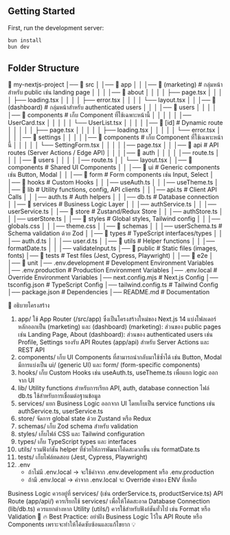 ## Getting Started

First, run the development server:

```bash
bun install
bun dev
```

## Folder Structure

📂 my-nextjs-project
│── 📂 src
│ │── 📂 app
│ │ │── 📂 (marketing) # กลุ่มหน้าสำหรับ public เช่น landing page
│ │ │ │── 📂 about
│ │ │ │ ├── page.tsx
│ │ │ │ ├── loading.tsx
│ │ │ │ ├── error.tsx
│ │ │ │ └── layout.tsx
│ │ │── 📂 (dashboard) # กลุ่มหน้าสำหรับ authenticated users
│ │ │ │── 📂 users
│ │ │ │ │── 📂 components # เก็บ Component ที่ใช้เฉพาะหน้านี้
│ │ │ │ │ │── UserCard.tsx
│ │ │ │ │ └── UserList.tsx
│ │ │ │ │── 📂 [id] # Dynamic route
│ │ │ │ │ ├── page.tsx
│ │ │ │ │ ├── loading.tsx
│ │ │ │ │ └── error.tsx
│ │ │ │── 📂 settings
│ │ │ │ │── 📂 components # เก็บ Component ที่ใช้เฉพาะหน้านี้
│ │ │ │ │ └── SettingForm.tsx
│ │ │ │ │── page.tsx
│ │ │── 📂 api # API routes (Server Actions / Edge API)
│ │ │ │── 📂 auth
│ │ │ │ │── route.ts
│ │ │ │── 📂 users
│ │ │ │ │── route.ts
│ │ └── layout.tsx
│ │── 📂 components # Shared UI Components
│ │ │── 📂 ui # Generic components เช่น Button, Modal
│ │ │── 📂 form # Form components เช่น Input, Select
│ │── 📂 hooks # Custom Hooks
│ │ │── useAuth.ts
│ │ │── useTheme.ts
│ │── 📂 lib # Utility functions, config, API clients
│ │ │── api.ts # Client API Calls
│ │ │── auth.ts # Auth helpers
│ │ │── db.ts # Database connection
│ │── 📂 services # Business Logic Layer
│ │ │── authService.ts
│ │ │── userService.ts
│ │── 📂 store # Zustand/Redux Store
│ │ │── authStore.ts
│ │ │── userStore.ts
│ │── 📂 styles # Global styles, Tailwind config
│ │ │── globals.css
│ │ │── theme.css
│ │── 📂 schemas
│ │ │── userSchema.ts # Schema validation ด้วย Zod
│ │── 📂 types # TypeScript interfaces/types
│ │ │── auth.d.ts
│ │ │── user.d.ts
│ │── 📂 utils # Helper functions
│ │ │── formatDate.ts
│ │ │── validateInput.ts
│── 📂 public # Static files (images, fonts)
│── 📂 tests # Test files (Jest, Cypress, Playwright)
│ │── 📂 e2e
│ │── 📂 unit
│── .env.development # Development Environment Variables
│── .env.production # Production Environment Variables
│── .env.local # Override Environment Variables
│── next.config.mjs # Next.js Config
│── tsconfig.json # TypeScript Config
│── tailwind.config.ts # Tailwind Config
│── package.json # Dependencies
│── README.md # Documentation

📌 อธิบายโครงสร้าง

1. app/
   ใช้ App Router (/src/app) ซึ่งเป็นโครงสร้างใหม่ของ Next.js 14
   แบ่งโฟลเดอร์หลักออกเป็น (marketing) และ (dashboard)
   (marketing): ส่วนของ public pages เช่น Landing Page, About
   (dashboard): ส่วนของ authenticated users เช่น Profile, Settings
   รองรับ API Routes (app/api) สำหรับ Server Actions และ REST API
2. components/
   เก็บ UI Components ที่สามารถนำกลับมาใช้ซ้ำได้ เช่น Button, Modal
   มีการแบ่งเป็น ui/ (generic UI) และ form/ (form-specific components)
3. hooks/
   เก็บ Custom Hooks เช่น useAuth.ts, useTheme.ts เพื่อแยก logic ออกจาก UI
4. lib/
   Utility functions สำหรับการเรียก API, auth, database connection
   ไฟล์ db.ts ใช้สำหรับการเชื่อมต่อฐานข้อมูล
5. services/
   แยก Business Logic ออกจาก UI โดยเก็บเป็น service functions เช่น authService.ts, userService.ts
6. store/
   จัดการ global state ด้วย Zustand หรือ Redux
7. schemas/
   เก็บ Zod schema สำหรับ validation
8. styles/
   เก็บไฟล์ CSS และ Tailwind configuration
9. types/
   เก็บ TypeScript types และ interfaces
10. utils/
    รวมฟังก์ชัน helper ที่ช่วยให้การพัฒนาโค้ดสะดวกขึ้น เช่น formatDate.ts
11. tests/
    เก็บไฟล์ทดสอบ (Jest, Cypress, Playwright)
12. .env
    - ถ้าไม่มี .env.local → จะใช้ค่าจาก .env.development หรือ .env.production
    - ถ้ามี .env.local → ค่าจาก .env.local จะ Override ค่าของ ENV ที่เหลือ

Business Logic ควรอยู่ที่ services/ (เช่น orderService.ts, productService.ts)
API Route (app/api/) ควรเรียกใช้ services/ เพื่อให้โค้ดสะอาด
Database Connection (lib/db.ts) ควรแยกต่างหาก
Utility (utils/) ควรใช้สำหรับฟังก์ชันทั่วไป เช่น Format หรือ Validation
📌 🔥 Best Practice: อย่าฝัง Business Logic ไว้ใน API Route หรือ Components เพราะจะทำให้โค้ดซับซ้อนและแก้ไขยาก 💡
